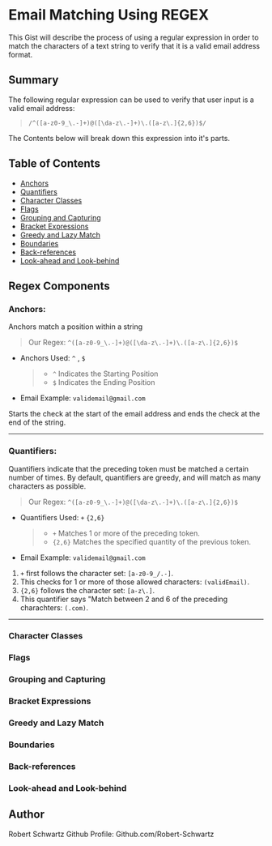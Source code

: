 # Email Matching Using REGEX

This Gist will describe the process of using a regular expression in order to match the characters of a text string to verify that it is a valid email address format.


## Summary

The following regular expression can be used to verify that user input is a valid email address:

>`/^([a-z0-9_\.-]+)@([\da-z\.-]+)\.([a-z\.]{2,6})$/`

The Contents below will break down this expression into it's parts.

## Table of Contents

- [Anchors](#anchors)
- [Quantifiers](#quantifiers)
- [Character Classes](#character-classes)
- [Flags](#flags)
- [Grouping and Capturing](#grouping-and-capturing)
- [Bracket Expressions](#bracket-expressions)
- [Greedy and Lazy Match](#greedy-and-lazy-match)
- [Boundaries](#boundaries)
- [Back-references](#back-references)
- [Look-ahead and Look-behind](#look-ahead-and-look-behind)

## Regex Components

### Anchors:


Anchors match a position within a string

> Our Regex:  `^([a-z0-9_\.-]+)@([\da-z\.-]+)\.([a-z\.]{2,6})$`

- Anchors Used: `^` , `$`
    >* `^` Indicates the Starting Position
    >* `$` Indicates the Ending Position



- Email Example: `validemail@gmail.com`


Starts the check at the start of the email address and ends the check at the end of the string.

 ---


### Quantifiers:

  Quantifiers indicate that the preceding token must be matched a certain number of times.
  By default, quantifiers are greedy, and will match as many characters as possible.

> Our Regex:  `^([a-z0-9_\.-]+)@([\da-z\.-]+)\.([a-z\.]{2,6})$`

- Quantifiers Used: `+`  `{2,6}`
    >* `+` Matches 1 or more of the preceding token.
    >* `{2,6}` Matches the specified quantity of the previous token.

- Email Example: `validemail@gmail.com`

1. `+` first follows the character set: `[a-z0-9_/.-]`.
2. This checks for 1 or more of those allowed characters: `(validEmail)`.
3. `{2,6}` follows the character set: `[a-z\.]`.
4. This quantifier says "Match between 2 and 6 of the preceding charachters: `(.com)`.


 ---

### Character Classes

### Flags

### Grouping and Capturing

### Bracket Expressions

### Greedy and Lazy Match

### Boundaries

### Back-references

### Look-ahead and Look-behind

## Author

Robert Schwartz
Github Profile:  Github.com/Robert-Schwartz
